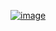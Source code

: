 ﻿[![image](https://github.com/user-attachments/assets/9a1b0391-71e4-4add-9b60-3b24e921b28a)](https://www.acmicpc.net/problem/1600)